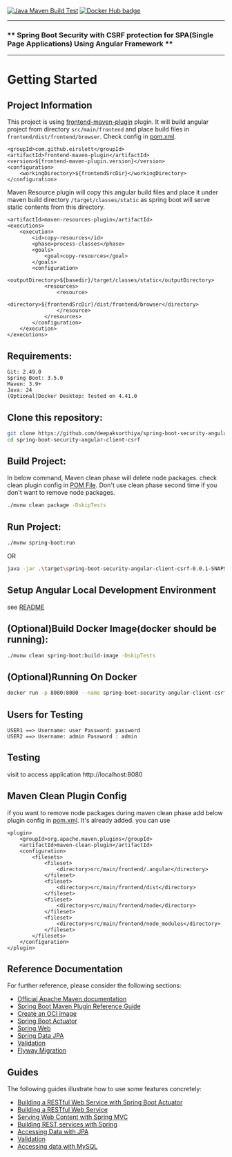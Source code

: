 [![Java Maven Build Test](https://github.com/deepaksorthiya/spring-boot-security-angular-client-csrf/actions/workflows/maven-build.yml/badge.svg)](https://github.com/deepaksorthiya/spring-boot-security-angular-client-csrf/actions/workflows/maven-build.yml)
[![Docker Hub badge][dockerhub-badge]][dockerhub]

[dockerhub-badge]: https://img.shields.io/docker/pulls/deepaksorthiya/spring-boot-security-angular-client-csrf

[dockerhub]: https://hub.docker.com/repository/docker/deepaksorthiya/spring-boot-security-angular-client-csrf

---

### ** Spring Boot Security with CSRF protection for SPA(Single Page Applications) Using Angular Framework **

---

# Getting Started

## Project Information

This project is using [frontend-maven-plugin](https://github.com/eirslett/frontend-maven-plugin) plugin.
It will build angular project from directory ```src/main/frontend``` and place build files in
```frontend/dist/frontend/browser```. Check config in [pom.xml](pom.xml).

```
<groupId>com.github.eirslett</groupId>
<artifactId>frontend-maven-plugin</artifactId>
<version>${frontend-maven-plugin.version}</version>
<configuration>
    <workingDirectory>${frontendSrcDir}</workingDirectory>
</configuration>
```

Maven Resource plugin will copy this angular build files and
place it under maven build directory ```/target/classes/static``` as spring boot
will serve static contents from this directory.

```
<artifactId>maven-resources-plugin</artifactId>
<executions>
    <execution>
        <id>copy-resources</id>
        <phase>process-classes</phase>
        <goals>
            <goal>copy-resources</goal>
        </goals>
        <configuration>
            <outputDirectory>${basedir}/target/classes/static</outputDirectory>
            <resources>
                <resource>
                    <directory>${frontendSrcDir}/dist/frontend/browser</directory>
                </resource>
            </resources>
        </configuration>
    </execution>
</executions>
```

## Requirements:

```
Git: 2.49.0
Spring Boot: 3.5.0
Maven: 3.9+
Java: 24
(Optional)Docker Desktop: Tested on 4.41.0
```

## Clone this repository:

```bash
git clone https://github.com/deepaksorthiya/spring-boot-security-angular-client-csrf.git
cd spring-boot-security-angular-client-csrf
```

## Build Project:

In below command, Maven clean phase will delete node packages. check clean plugin config
in [POM File](pom.xml). Don't use clean phase second time if you don't want to remove node packages.

```bash
./mvnw clean package -DskipTests
```

## Run Project:

```bash
./mvnw spring-boot:run
```

OR

```bash
java -jar .\target\spring-boot-security-angular-client-csrf-0.0.1-SNAPSHOT.jar
```

## Setup Angular Local Development Environment

see [README](src/main/frontend/README.md)

## (Optional)Build Docker Image(docker should be running):

```bash
./mvnw clean spring-boot:build-image -DskipTests
```

## (Optional)Running On Docker

```bash
docker run -p 8080:8080 --name spring-boot-security-angular-client-csrf deepaksorthiya/spring-boot-security-angular-client-csrf:0.0.1-SNAPSHOT
```

## Users for Testing

```
USER1 ==> Username: user Password: password
USER2 ==> Username: admin Password : admin
```

## Testing

visit to access application
http://localhost:8080

## Maven Clean Plugin Config

if you want
to remove node packages during maven clean phase
add below plugin config in [pom.xml](pom.xml). It's already added.
you can use

```
<plugin>
    <groupId>org.apache.maven.plugins</groupId>
    <artifactId>maven-clean-plugin</artifactId>
    <configuration>
        <filesets>
            <fileset>
                <directory>src/main/frontend/.angular</directory>
            </fileset>
            <fileset>
                <directory>src/main/frontend/dist</directory>
            </fileset>
            <fileset>
                <directory>src/main/frontend/node</directory>
            </fileset>
            <fileset>
                <directory>src/main/frontend/node_modules</directory>
            </fileset>
        </filesets>
    </configuration>
</plugin>
```

## Reference Documentation

For further reference, please consider the following sections:

* [Official Apache Maven documentation](https://maven.apache.org/guides/index.html)
* [Spring Boot Maven Plugin Reference Guide](https://docs.spring.io/spring-boot/maven-plugin)
* [Create an OCI image](https://docs.spring.io/spring-boot/maven-plugin/build-image.html)
* [Spring Boot Actuator](https://docs.spring.io/spring-boot/reference/actuator/index.html)
* [Spring Web](https://docs.spring.io/spring-boot/reference/web/servlet.html)
* [Spring Data JPA](https://docs.spring.io/spring-boot/reference/data/sql.html#data.sql.jpa-and-spring-data)
* [Validation](https://docs.spring.io/spring-boot//io/validation.html)
* [Flyway Migration](https://docs.spring.io/spring-boot/how-to/data-initialization.html#howto.data-initialization.migration-tool.flyway)

## Guides

The following guides illustrate how to use some features concretely:

* [Building a RESTful Web Service with Spring Boot Actuator](https://spring.io/guides/gs/actuator-service/)
* [Building a RESTful Web Service](https://spring.io/guides/gs/rest-service/)
* [Serving Web Content with Spring MVC](https://spring.io/guides/gs/serving-web-content/)
* [Building REST services with Spring](https://spring.io/guides/tutorials/rest/)
* [Accessing Data with JPA](https://spring.io/guides/gs/accessing-data-jpa/)
* [Validation](https://spring.io/guides/gs/validating-form-input/)
* [Accessing data with MySQL](https://spring.io/guides/gs/accessing-data-mysql/)


